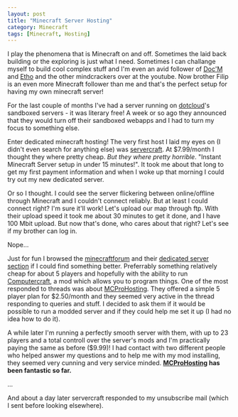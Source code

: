 ```yaml
---
layout: post
title: "Minecraft Server Hosting"
category: Minecraft
tags: [Minecraft, Hosting]
---
```


I play the phenomena that is Minecraft on and off. Sometimes the laid back building or the exploring is just what I need. Sometimes I can challange myself to build cool complex stuff and I'm even an avid follower of [Doc'M][] and [Etho][] and the other mindcrackers over at the youtube. Now brother Filip is an even more Minecraft follower than me and that's the perfect setup for having my own minecraft server!

For the last couple of months I've had a server running on [dotcloud][]'s sandboxed servers - it was literary free! A week or so ago they announced that they would turn off their sandboxed webapps and I had to turn my focus to something else.

Enter dedicated minecraft hosting! The very first host I laid my eyes on (I didn't even search for anything else) was [servercraft][]. At $7.99/month I thought they where pretty cheap. *But they where pretty horrible*. "Instant Minecraft Server setup in under 15 minutes!". It took me about that long to get my first payment information and when I woke up that morning I could try out my new dedicated server.

Or so I thought. I could see the server flickering between online/offline through Minecraft and I couldn't connect reliably. But at least I could connect right? I'm sure it'll work! Let's upload our map through ftp. With their upload speed it took me about 30 minutes to get it done, and I have 100 Mbit upload. But now that's done, who cares about that right? Let's see if my brother can log in.

Nope...

Just for fun I browsed the [minecraftforum][] and their [dedicated server section][servf] if I could find something better. Preferrably something relatively cheap for about 5 players and hopefully with the ability to run [Computercraft][], a mod which allows you to program things. One of the most responded to threads was about [MCProHosting][]. They offered a simple 5 player plan for $2.50/month and they seemed very active in the thread responding to queries and stuff. I decided to ask them if it would be possible to run a modded server and if they could help me set it up (I had no idea how to do it).

A while later I'm running a perfectly smooth server with them, with up to 23 players and a total controll over the server's mods and I'm practically paying the same as before ($9.99)! I had contact with two different people who helped answer my questions and to help me with my mod installing, they seemed very cunning and very service minded. **[MCProHosting][] has been fantastic so far.**

...

And about a day later servercraft responded to my unsubscribe mail (which I sent before looking elsewhere).

[Doc'M]: https://www.youtube.com/channel/UC4O9HKe9Jt5yAhKuNv3LXpQ
[Etho]: https://www.youtube.com/feed/UCFKDEp9si4RmHFWJW1vYsMA
[dotcloud]: https://www.dotcloud.com/
[servercraft]: http://servercraft.co/
[minecraftforum]: http://www.minecraftforum.net/
[servf]: http://www.minecraftforum.net/forum/131-minecraft-server-hosting/
[Computercraft]: http://www.computercraft.info/
[MCProHosting]: http://mcprohosting.com/

